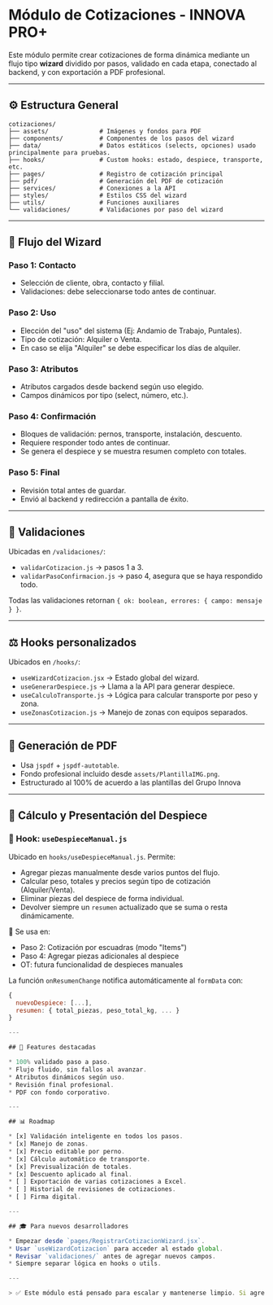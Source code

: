 # Módulo de Cotizaciones - INNOVA PRO+

Este módulo permite crear cotizaciones de forma dinámica mediante un flujo tipo **wizard** dividido por pasos, validado en cada etapa, conectado al backend, y con exportación a PDF profesional.

---

## ⚙️ Estructura General

```
cotizaciones/
├── assets/              # Imágenes y fondos para PDF
├── components/          # Componentes de los pasos del wizard
├── data/                # Datos estáticos (selects, opciones) usado principalmente para pruebas.
├── hooks/               # Custom hooks: estado, despiece, transporte, etc.
├── pages/               # Registro de cotización principal
├── pdf/                 # Generación del PDF de cotización
├── services/            # Conexiones a la API
├── styles/              # Estilos CSS del wizard
├── utils/               # Funciones auxiliares
└── validaciones/        # Validaciones por paso del wizard
```

---

## 🔄 Flujo del Wizard

### Paso 1: Contacto

* Selección de cliente, obra, contacto y filial.
* Validaciones: debe seleccionarse todo antes de continuar.

### Paso 2: Uso

* Elección del "uso" del sistema (Ej: Andamio de Trabajo, Puntales).
* Tipo de cotización: Alquiler o Venta.
* En caso se elija "Alquiler" se debe especificar los días de alquiler.

### Paso 3: Atributos

* Atributos cargados desde backend según uso elegido.
* Campos dinámicos por tipo (select, número, etc.).

### Paso 4: Confirmación

* Bloques de validación: pernos, transporte, instalación, descuento.
* Requiere responder todo antes de continuar.
* Se genera el despiece y se muestra resumen completo con totales.

### Paso 5: Final

* Revisión total antes de guardar.
* Envió al backend y redirección a pantalla de éxito.

---

## 📝 Validaciones

Ubicadas en `/validaciones/`:

* `validarCotizacion.js` → pasos 1 a 3.
* `validarPasoConfirmacion.js` → paso 4, asegura que se haya respondido todo.

Todas las validaciones retornan `{ ok: boolean, errores: { campo: mensaje } }`.

---

## ⚖️ Hooks personalizados

Ubicados en `/hooks/`:

* `useWizardCotizacion.jsx` → Estado global del wizard.
* `useGenerarDespiece.js` → Llama a la API para generar despiece.
* `useCalculoTransporte.js` → Lógica para calcular transporte por peso y zona.
* `useZonasCotizacion.js` → Manejo de zonas con equipos separados.

---

## 📄 Generación de PDF

* Usa `jspdf` + `jspdf-autotable`.
* Fondo profesional incluido desde `assets/PlantillaIMG.png`.
* Estructurado al 100% de acuerdo a las plantillas del Grupo Innova

---

## 🧱 Cálculo y Presentación del Despiece

### 🔁 Hook: `useDespieceManual.js`

Ubicado en `hooks/useDespieceManual.js`. Permite:

- Agregar piezas manualmente desde varios puntos del flujo.
- Calcular peso, totales y precios según tipo de cotización (Alquiler/Venta).
- Eliminar piezas del despiece de forma individual.
- Devolver siempre un `resumen` actualizado que se suma o resta dinámicamente.

🔧 Se usa en:
- Paso 2: Cotización por escuadras (modo "Items")
- Paso 4: Agregar piezas adicionales al despiece
- OT: futura funcionalidad de despieces manuales

La función `onResumenChange` notifica automáticamente al `formData` con:
```js
{
  nuevoDespiece: [...],
  resumen: { total_piezas, peso_total_kg, ... }
}

---

## 🚀 Features destacadas

* 100% validado paso a paso.
* Flujo fluido, sin fallos al avanzar.
* Atributos dinámicos según uso.
* Revisión final profesional.
* PDF con fondo corporativo.

---

## 📊 Roadmap

* [x] Validación inteligente en todos los pasos.
* [x] Manejo de zonas.
* [x] Precio editable por perno.
* [x] Cálculo automático de transporte.
* [x] Previsualización de totales.
* [x] Descuento aplicado al final.
* [ ] Exportación de varias cotizaciones a Excel.
* [ ] Historial de revisiones de cotizaciones.
* [ ] Firma digital.

---

## 🎓 Para nuevos desarrolladores

* Empezar desde `pages/RegistrarCotizacionWizard.jsx`.
* Usar `useWizardCotizacion` para acceder al estado global.
* Revisar `validaciones/` antes de agregar nuevos campos.
* Siempre separar lógica en hooks o utils.

---

> ✅ Este módulo está pensado para escalar y mantenerse limpio. Si agregas funcionalidades nuevas, sigue la arquitectura por capas, separa lógica y mantén el estilo profesional.
